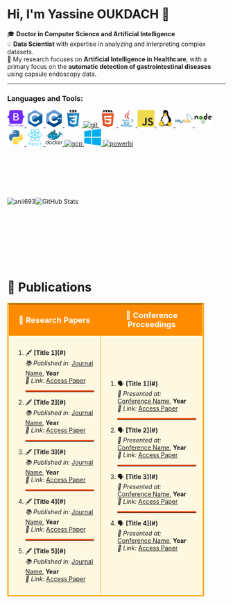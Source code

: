 # Hi, I'm Yassine OUKDACH 👋

🎓 **Doctor in Computer Science and Artificial Intelligence**  
💡 **Data Scientist** with expertise in analyzing and interpreting complex datasets.  
🔬 My research focuses on **Artificial Intelligence in Healthcare**, with a primary focus on the **automatic detection of gastrointestinal diseases** using capsule endoscopy data.

---
<h3 align="left">Languages and Tools:</h3>
<p align="left"> 
  <a href="https://getbootstrap.com" target="_blank" rel="noreferrer"> 
    <img src="https://raw.githubusercontent.com/devicons/devicon/master/icons/bootstrap/bootstrap-plain-wordmark.svg" alt="bootstrap" width="40" height="40"/> 
  </a> 
  <a href="https://www.cprogramming.com/" target="_blank" rel="noreferrer"> 
    <img src="https://raw.githubusercontent.com/devicons/devicon/master/icons/c/c-original.svg" alt="c" width="40" height="40"/> 
  </a> 
  <a href="https://www.w3schools.com/cpp/" target="_blank" rel="noreferrer"> 
    <img src="https://raw.githubusercontent.com/devicons/devicon/master/icons/cplusplus/cplusplus-original.svg" alt="cplusplus" width="40" height="40"/> 
  </a> 
  <a href="https://www.w3schools.com/css/" target="_blank" rel="noreferrer"> 
    <img src="https://raw.githubusercontent.com/devicons/devicon/master/icons/css3/css3-original-wordmark.svg" alt="css3" width="40" height="40"/> 
  </a> 
  <a href="https://git-scm.com/" target="_blank" rel="noreferrer"> 
    <img src="https://www.vectorlogo.zone/logos/git-scm/git-scm-icon.svg" alt="git" width="40" height="40"/> 
  </a> 
  <a href="https://www.w3.org/html/" target="_blank" rel="noreferrer"> 
    <img src="https://raw.githubusercontent.com/devicons/devicon/master/icons/html5/html5-original-wordmark.svg" alt="html5" width="40" height="40"/> 
  </a> 
  <a href="https://www.java.com" target="_blank" rel="noreferrer"> 
    <img src="https://raw.githubusercontent.com/devicons/devicon/master/icons/java/java-original.svg" alt="java" width="40" height="40"/> 
  </a> 
  <a href="https://developer.mozilla.org/en-US/docs/Web/JavaScript" target="_blank" rel="noreferrer"> 
    <img src="https://raw.githubusercontent.com/devicons/devicon/master/icons/javascript/javascript-original.svg" alt="javascript" width="40" height="40"/> 
  </a> 
  <a href="https://www.linux.org/" target="_blank" rel="noreferrer"> 
    <img src="https://raw.githubusercontent.com/devicons/devicon/master/icons/linux/linux-original.svg" alt="linux" width="40" height="40"/> 
  </a> 
  <a href="https://www.mysql.com/" target="_blank" rel="noreferrer"> 
    <img src="https://raw.githubusercontent.com/devicons/devicon/master/icons/mysql/mysql-original-wordmark.svg" alt="mysql" width="40" height="40"/> 
  </a> 
  <a href="https://nodejs.org" target="_blank" rel="noreferrer"> 
    <img src="https://raw.githubusercontent.com/devicons/devicon/master/icons/nodejs/nodejs-original-wordmark.svg" alt="nodejs" width="40" height="40"/> 
  </a> 
  <a href="https://www.python.org" target="_blank" rel="noreferrer"> 
    <img src="https://raw.githubusercontent.com/devicons/devicon/master/icons/python/python-original.svg" alt="python" width="40" height="40"/> 
  </a> 
  <a href="https://reactjs.org/" target="_blank" rel="noreferrer"> 
    <img src="https://raw.githubusercontent.com/devicons/devicon/master/icons/react/react-original-wordmark.svg" alt="react" width="40" height="40"/> 
  </a> 
  <a href="https://www.docker.com/" target="_blank" rel="noreferrer"> 
    <img src="https://raw.githubusercontent.com/devicons/devicon/master/icons/docker/docker-original-wordmark.svg" alt="docker" width="40" height="40"/> 
  </a> 
  <a href="https://cloud.google.com/" target="_blank" rel="noreferrer"> 
    <img src="https://www.vectorlogo.zone/logos/google_cloud/google_cloud-icon.svg" alt="gcp" width="40" height="40"/> 
  </a> 
  <a href="https://learn.microsoft.com/en-us/windows/wsl/" target="_blank" rel="noreferrer"> 
    <img src="https://raw.githubusercontent.com/devicons/devicon/master/icons/windows8/windows8-original.svg" alt="wsl" width="40" height="40"/> 
  </a> 
  <a href="https://powerbi.microsoft.com/" target="_blank" rel="noreferrer"> 
  <img src="https://www.vectorlogo.zone/logos/microsoft_powerbi/microsoft_powerbi-icon.svg" alt="powerbi" width="40" height="40"/> 
</a>
<br><br><br><br><br><br><br>

<p>
  <img src="https://github-readme-stats.vercel.app/api?username=YassineOUKDACH&show_icons=true&theme=radical" alt="GitHub Stats" style="display: inline-block; margin-right: 20px;">
  <img align="left" src="https://github-readme-streak-stats.herokuapp.com/?user=YassineOUKDACH&theme=dark" alt="anii693" style="display: inline-block;">
</p>

<br><br><br><br><br><br><br>


# 📝 Publications

<p align="center">
<table align="center" style="border: 2px solid #FFA500; border-collapse: collapse; width: 90%;">
<thead>
<tr style="background-color: #FF8C00; color: white; text-align: center;">
<th style="padding: 15px; font-size: 18px;">📄 Research Papers</th>
<th style="padding: 15px; font-size: 18px;">📘 Conference Proceedings</th>
</tr>
</thead>
<tbody>
<tr>
<td style="padding: 15px; border: 1px solid #FFA500; background-color: #FFF8E1;">
<ol>
  <li>🖋️ <b>[Title 1](#)</b><br>
      <i>📚 Published in:</i> <u>Journal Name</u>, <b>Year</b><br>
      <i>🔗 Link:</i> <a href="#">Access Paper</a></li>
  <hr style="border: 0; border-top: 3px solid #FF4500;">
  <li>🖋️ <b>[Title 2](#)</b><br>
      <i>📚 Published in:</i> <u>Journal Name</u>, <b>Year</b><br>
      <i>🔗 Link:</i> <a href="#">Access Paper</a></li>
  <hr style="border: 0; border-top: 3px solid #FF4500;">
  <li>🖋️ <b>[Title 3](#)</b><br>
      <i>📚 Published in:</i> <u>Journal Name</u>, <b>Year</b><br>
      <i>🔗 Link:</i> <a href="#">Access Paper</a></li>
  <hr style="border: 0; border-top: 3px solid #FF4500;">
  <li>🖋️ <b>[Title 4](#)</b><br>
      <i>📚 Published in:</i> <u>Journal Name</u>, <b>Year</b><br>
      <i>🔗 Link:</i> <a href="#">Access Paper</a></li>
  <hr style="border: 0; border-top: 3px solid #FF4500;">
  <li>🖋️ <b>[Title 5](#)</b><br>
      <i>📚 Published in:</i> <u>Journal Name</u>, <b>Year</b><br>
      <i>🔗 Link:</i> <a href="#">Access Paper</a></li>
</ol>
</td>

<td style="padding: 15px; border: 1px solid #FFA500; background-color: #FFF8E1;">
<ol>
  <li>🗣️ <b>[Title 1](#)</b><br>
      <i>🎤 Presented at:</i> <u>Conference Name</u>, <b>Year</b><br>
      <i>🔗 Link:</i> <a href="#">Access Paper</a></li>
  <hr style="border: 0; border-top: 3px solid #FF4500;">
  <li>🗣️ <b>[Title 2](#)</b><br>
      <i>🎤 Presented at:</i> <u>Conference Name</u>, <b>Year</b><br>
      <i>🔗 Link:</i> <a href="#">Access Paper</a></li>
  <hr style="border: 0; border-top: 3px solid #FF4500;">
  <li>🗣️ <b>[Title 3](#)</b><br>
      <i>🎤 Presented at:</i> <u>Conference Name</u>, <b>Year</b><br>
      <i>🔗 Link:</i> <a href="#">Access Paper</a></li>
  <hr style="border: 0; border-top: 3px solid #FF4500;">
  <li>🗣️ <b>[Title 4](#)</b><br>
      <i>🎤 Presented at:</i> <u>Conference Name</u>, <b>Year</b><br>
      <i>🔗 Link:</i> <a href="#">Access Paper</a></li>
</ol>
</td>
</tr>
</tbody>
</table>
</p>
